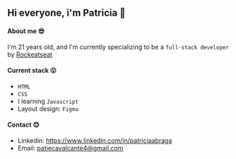 ## Hi everyone, i'm Patricia 👋

#### About me 😎
 I'm 21 years old, and I'm currently specializing to be a `full-stack developer` by [Rockeatseat](https://www.rocketseat.com.br)
 

#### Current stack 😮
- `HTML`
- `CSS`
- I learning `Javascript`
- Layout design: `Figma`
  

#### Contact 😊
- Linkedin: https://www.linkedin.com/in/patriciaabraga
- Email: patiecavalcante4@gmail.com

